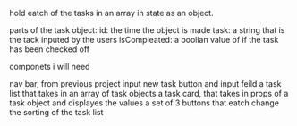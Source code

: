 hold eatch of the tasks in an array in state as an object. 

parts of the task object:
id: the time the object is made
task: a string that is the tack inputed by the users
isCompleated: a boolian value of if the task has been checked off


componets i will need

nav bar, from previous project
input new task button and input feild
a task list that takes in an array of task objects
a task card, that takes in props of a task object and displayes the values
a set of 3 buttons that eatch change the sorting of the task list
